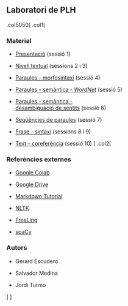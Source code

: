 ## Laboratori de PLH

.col5050[
.col1[
### Material

- [Presentació](s1/index.html) (sessió 1)

- [Nivell textual](s2/index.html) (sessions 2 i 3)

- [Paraules - morfosintaxi](s3/index.html) (sessió 4)

- [Paraules - semàntica - *WordNet*](s4/index.html) (sessió 5)

- [Paraules - semàntica - <br>desambiguació de sentits](s5/index.html) (sessió 6)

- [Seqüències de paraules](s6/index.html) (sessió 7)

- [Frase - sintaxi](s7/index.html) (sessions 8 i 9)

- [Text - coreferència](s8/index.html) (sessió 10)
]
.col2[

### Referències externes

- [Google Colab](https://colab.research.google.com)

- [Google Drive](https://drive.google.com)

- [Markdown Tutorial](https://guides.github.com/features/mastering-markdown/)

- [NLTK](https://www.nltk.org/)

- [FreeLing](https://nlp.lsi.upc.edu/freeling/node/1)

- [spaCy](https://spacy.io/)

### Autors

- Gerard Escudero

- Salvador Medina

- Jordi Turmo

]
]
